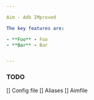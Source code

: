 ```yaml
---

Aim - Adb IMproved

The key features are:

- **Foo** - Foo
- **Bar** - Bar


---
```


### TODO

[] Config file
[] Aliases
[] Aimfile
